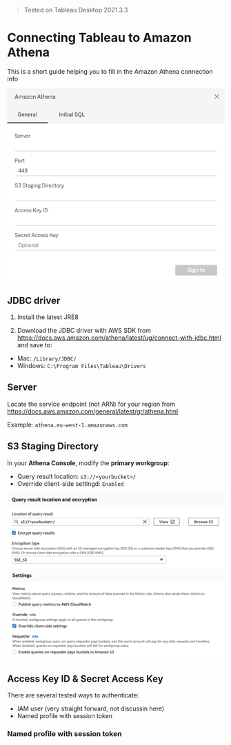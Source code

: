 > Tested on Tableau Desktop 2021.3.3

# Connecting Tableau to Amazon Athena
This is a short guide helping you to fill in the Amazon Athena connection info

![Athena connection info](./images/connecting-to-athena.png)

## JDBC driver
1. Install the latest JRE8

2. Download the JDBC driver with AWS SDK from https://docs.aws.amazon.com/athena/latest/ug/connect-with-jdbc.html
and save to:
* Mac: `/Library/JDBC/`
* Windows: `C:\Program Files\Tableau\Drivers`

## Server
Locate the service endpoint (not ARN) for your region from https://docs.aws.amazon.com/general/latest/gr/athena.html

Example: `athena.eu-west-1.amazonaws.com`

## S3 Staging Directory
In your **Athena Console**, modify the **primary workgroup**:
* Query result location: `s3://<yourbucket>/`
* Override client-side settingd: `Enabled`

![Athena primary workgroup settings](./images/athena-workgroup.png)
![Athena primary workgroup settings](./images/athena-workgroup-override.png)


## Access Key ID & Secret Access Key
There are several tested ways to authenticate:
* IAM user (very straight forward, not discussin here)
* Named profile with session token

### Named profile with session token
